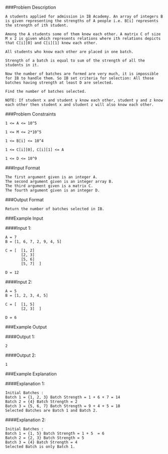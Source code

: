 ###Problem Description
```
A students applied for admission in IB Academy. An array of integers B is given representing the strengths of A people i.e. B[i] represents the strength of ith student.

Among the A students some of them knew each other. A matrix C of size M x 2 is given which represents relations where ith relations depicts that C[i][0] and C[i][1] knew each other.

All students who know each other are placed in one batch.

Strength of a batch is equal to sum of the strength of all the students in it.

Now the number of batches are formed are very much, it is impossible for IB to handle them. So IB set criteria for selection: All those batches having strength at least D are selected.

Find the number of batches selected.

NOTE: If student x and student y know each other, student y and z know each other then student x and student z will also know each other.
```


###Problem Constraints

```
1 <= A <= 10^5

1 <= M <= 2*10^5

1 <= B[i] <= 10^4

1 <= C[i][0], C[i][1] <= A

1 <= D <= 10^9
```


###Input Format

```
The first argument given is an integer A.
The second argument given is an integer array B.
The third argument given is a matrix C.
The fourth argument given is an integer D.
```


###Output Format

```
Return the number of batches selected in IB.
```


###Example Input

####Input 1:

```
A = 7
B = [1, 6, 7, 2, 9, 4, 5]

C = [  [1, 2]
       [2, 3]
       [5, 6]
       [5, 7]  ]

D = 12

```
####Input 2:

```
A = 5
B = [1, 2, 3, 4, 5]

C = [  [1, 5]
       [2, 3]  ]

D = 6

```
###Example Output

####Output 1:

```
2
```
####Output 2:

```
1
```


###Example Explanation

####Explanation 1:

```
Initial Batches :
Batch 1 = {1, 2, 3} Batch Strength = 1 + 6 + 7 = 14
Batch 2 = {4} Batch Strength = 2
Batch 3 = {5, 6, 7} Batch Strength = 9 + 4 + 5 = 18
Selected Batches are Batch 1 and Batch 2.
```
####Explanation 2:

```
Initial Batches :
Batch 1 = {1, 5} Batch Strength = 1 + 5  = 6
Batch 2 = {2, 3} Batch Strength = 5
Batch 3 = {4} Batch Strength = 4  
Selected Batch is only Batch 1.
```